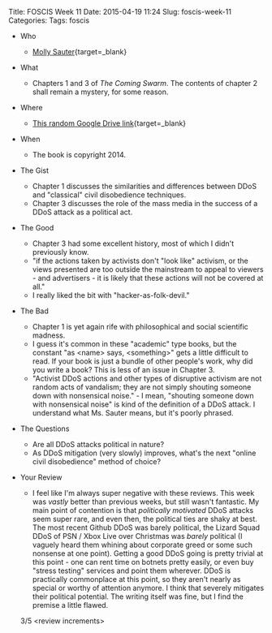 Title: FOSCIS Week 11
Date: 2015-04-19 11:24
Slug: foscis-week-11
Categories: 
Tags: foscis

- Who
    - [Molly Sauter](http://oddletters.com/){target=_blank}
- What
    - Chapters 1 and 3 of *The Coming Swarm*. The contents of chapter 2 shall remain a mystery, for some reason.
- Where
    - [This random Google Drive link](https://drive.google.com/folderview?id=0BxvDQ-4qQO6dTUN5S3h6Mm1hOEk&usp=sharing){target=_blank}
- When
    - The book is copyright 2014.
- The Gist
    - Chapter 1 discusses the similarities and differences between DDoS and "classical" civil disobedience techniques. 
    - Chapter 3 discusses the role of the mass media in the success of a DDoS attack as a political act.
- The Good
    - Chapter 3 had some excellent history, most of which I didn't previously know.
    - "if the actions taken by activists don't "look like" activism, or the views presented are too outside the mainstream to appeal to viewers - and advertisers - it is likely that these actions will not be covered at all."
    - I really liked the bit with "hacker-as-folk-devil."
- The Bad
    - Chapter 1 is yet again rife with philosophical and social scientific madness.
    - I guess it's common in these "academic" type books, but the constant "as <name\> says, <something\>" gets a little difficult to read. If your book is just a bundle of other people's work, why did you write a book? This is less of an issue in Chapter 3.
    - "Activist DDoS actions and other types of disruptive activism are not random acts of vandalism; they are not simply shouting someone down with nonsensical noise." - I mean, "shouting someone down with nonsensical noise" is kind of the definition of a DDoS attack. I understand what Ms. Sauter means, but it's poorly phrased.
- The Questions
    - Are all DDoS attacks political in nature?
    - As DDoS mitigation (very slowly) improves, what's the next "online civil disobedience" method of choice?
- Your Review
    - I feel like I'm always super negative with these reviews. This week was *vastly* better than previous weeks, but still wasn't fantastic. My main point of contention is that *politically motivated* DDoS attacks seem super rare, and even then, the political ties are shaky at best. The most recent Github DDoS was barely political, the Lizard Squad DDoS of PSN / Xbox Live over Christmas was *barely* political (I vaguely heard them whining about corporate greed or some such nonsense at one point). Getting a good DDoS going is pretty trivial at this point - one can rent time on botnets pretty easily, or even buy "stress testing" services and point them wherever. DDoS is practically commonplace at this point, so they aren't nearly as special or worthy of attention anymore. I think that severely mitigates their political potential. The writing itself was fine, but I find the premise a little flawed.

    3/5 <review increments\>